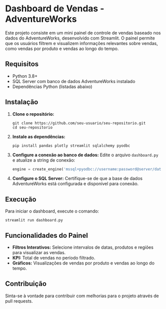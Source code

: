 
# Dashboard de Vendas - AdventureWorks

Este projeto consiste em um mini painel de controle de vendas baseado nos dados do AdventureWorks, desenvolvido com Streamlit. O painel permite que os usuários filtrem e visualizem informações relevantes sobre vendas, como vendas por produto e vendas ao longo do tempo.

## Requisitos

- Python 3.8+
- SQL Server com banco de dados AdventureWorks instalado
- Dependências Python (listadas abaixo)

## Instalação

1. **Clone o repositório:**
   ```
   git clone https://github.com/seu-usuario/seu-repositorio.git
   cd seu-repositorio
   ```

2. **Instale as dependências:**
   ```
   pip install pandas plotly streamlit sqlalchemy pyodbc
   ```

3. **Configure a conexão ao banco de dados:**
   Edite o arquivo `dashboard.py` e atualize a string de conexão:
   ```python
   engine = create_engine('mssql+pyodbc://username:password@server/database?driver=SQL+Server')
   ```

4. **Configure o SQL Server:**
   Certifique-se de que a base de dados AdventureWorks está configurada e disponível para conexão.

## Execução

Para iniciar o dashboard, execute o comando:
```
streamlit run dashboard.py
```

## Funcionalidades do Painel

- **Filtros Interativos:** Selecione intervalos de datas, produtos e regiões para visualizar as vendas.
- **KPI:** Total de vendas no período filtrado.
- **Gráficos:** Visualizações de vendas por produto e vendas ao longo do tempo.

## Contribuição

Sinta-se à vontade para contribuir com melhorias para o projeto através de pull requests.
